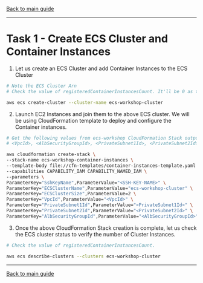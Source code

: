 [Back to main guide](../README.md)

___

# Task 1 - Create ECS Cluster and Container Instances

1. Let us create an ECS Cluster and add Container Instances to the ECS Cluster

```bash
# Note the ECS Cluster Arn
# Check the value of registeredContainerInstancesCount. It'll be 0 as there are no Container Instances in the ECS-Cluster.

aws ecs create-cluster --cluster-name ecs-workshop-cluster
```

2. Launch EC2 Instances and join them to the above ECS cluster. We will be using CloudFormation template to deploy and configure the Container instances.

```bash
# Get the following values from ecs-workshop CloudFormation Stack output
# <VpcId>, <AlbSecurityGroupId>, <PrivateSubnet1Id>, <PrivateSubnet2Id>

aws cloudformation create-stack \
--stack-name ecs-workshop-container-instances \
--template-body file://cfn-templates/container-instances-template.yaml \
--capabilities CAPABILITY_IAM CAPABILITY_NAMED_IAM \
--parameters \
ParameterKey="SshKeyName",ParameterValue="<SSH-KEY-NAME>" \
ParameterKey="ECSClusterName",ParameterValue="ecs-workshop-cluster" \
ParameterKey="ECSClusterSize",ParameterValue=2 \
ParameterKey="VpcId",ParameterValue="<VpcId>" \
ParameterKey="PrivateSubnet1Id",ParameterValue="<PrivateSubnet1Id>" \
ParameterKey="PrivateSubnet2Id",ParameterValue="<PrivateSubnet2Id>" \
ParameterKey="AlbSecurityGroupId",ParameterValue="<AlbSecurityGroupId>"
```

3. Once the above CloudFormation Stack creation is complete, let us check the ECS cluster status to verify the number of Cluster Instances.

```bash
# Check the value of registeredContainerInstancesCount.

aws ecs describe-clusters --clusters ecs-workshop-cluster
```

___

[Back to main guide](../README.md)